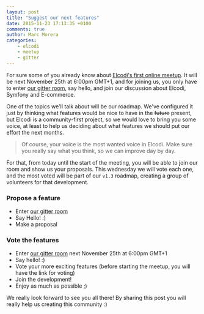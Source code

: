 ```yaml
---
layout: post
title: "Suggest our next features"
date: 2015-11-23 17:13:35 +0100
comments: true
author: Marc Morera
categories: 
    - elcodi
    - meetup
    - gitter
---
```

For sure some of you already know about 
[Elcodi's first online meetup](http://blog.elcodi.io/blog/2015/11/20/elcodi-online-meetup/).
It will be next November 25th at 6:00pm GMT+1, and for joining us, you only have
to enter [our gitter room](http://gitter.im/elcodi/elcodi), say hello, and join
our discussion about Elcodi, Symfony and E-commerce.

One of the topics we'll talk about will be our roadmap. We've configured it just
by thinking what features would be nice to have in the ~~future~~ present, but
Elcodi is a community-first project, so we would love to bring you some voice,
at least to help us deciding about what features we should put our effort the
next months.

> Of course, your voice is the most wanted voice in Elcodi. Make sure you really
> say what you think, so we can improve day by day.

For that, from today until the start of the meeting, you will be able to join 
our room and show us your proposals. This wednesday we will vote each one, and 
the most voted will be part of our `v1.3` roadmap, creating a group of
volunteers for that development.

### Propose a feature

* Enter [our gitter room](http://gitter.im/elcodi/elcodi)
* Say Hello! :)
* Make a proposal

### Vote the features

* Enter [our gitter room](http://gitter.im/elcodi/elcodi) next November 25th at
6:00pm GMT+1
* Say hello! :)
* Vote your more exciting features (before starting the meetup, you will have
the link for voting)
* Join the development!
* Enjoy as much as possible ;)

We really look forward to see you all there!
By sharing this post you will really help us creating this community :)

